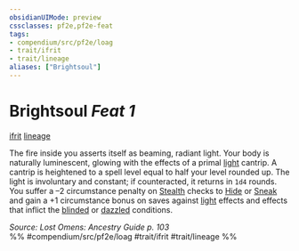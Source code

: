 ```yaml
---
obsidianUIMode: preview
cssclasses: pf2e,pf2e-feat
tags:
- compendium/src/pf2e/loag
- trait/ifrit
- trait/lineage
aliases: ["Brightsoul"]
---
```

# Brightsoul  *Feat 1*  
[ifrit](rules/traits/ifrit-b2.md "Ifrit Ancestry & Heritage Trait")  [lineage](rules/traits/lineage-apg.md "Lineage  Trait")  


The fire inside you asserts itself as beaming, radiant light. Your body is naturally luminescent, glowing with the effects of a primal [light](compendium/spells/light.md) cantrip. A cantrip is heightened to a spell level equal to half your level rounded up. The light is involuntary and constant; if counteracted, it returns in `1d4` rounds. You suffer a –2 circumstance penalty on [Stealth](compendium/skills.md#Stealth) checks to [Hide](rules/actions/hide.md) or [Sneak](rules/actions/sneak.md) and gain a +1 circumstance bonus on saves against [light](rules/traits/light.md "Light Effect Trait") effects and effects that inflict the [blinded](rules/conditions.md#Blinded) or [dazzled](rules/conditions.md#Dazzled) conditions.

*Source: Lost Omens: Ancestry Guide p. 103*  
%% #compendium/src/pf2e/loag #trait/ifrit #trait/lineage %%